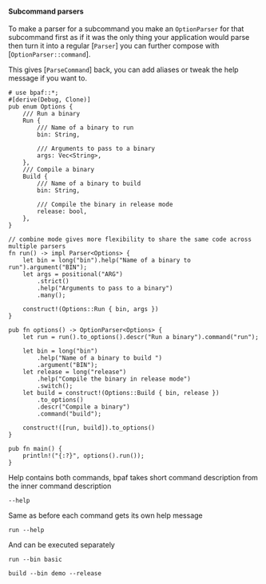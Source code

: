 #### Subcommand parsers

To make a parser for a subcommand you make an `OptionParser` for that subcommand first as if it
was the only thing your application would parse then turn it into a regular [`Parser`]
you can further compose with [`OptionParser::command`].

This gives [`ParseCommand`] back, you can add aliases or tweak the help message if you want to.


```rust,id:1
# use bpaf::*;
#[derive(Debug, Clone)]
pub enum Options {
    /// Run a binary
    Run {
        /// Name of a binary to run
        bin: String,

        /// Arguments to pass to a binary
        args: Vec<String>,
    },
    /// Compile a binary
    Build {
        /// Name of a binary to build
        bin: String,

        /// Compile the binary in release mode
        release: bool,
    },
}

// combine mode gives more flexibility to share the same code across multiple parsers
fn run() -> impl Parser<Options> {
    let bin = long("bin").help("Name of a binary to run").argument("BIN");
    let args = positional("ARG")
        .strict()
        .help("Arguments to pass to a binary")
        .many();

    construct!(Options::Run { bin, args })
}

pub fn options() -> OptionParser<Options> {
    let run = run().to_options().descr("Run a binary").command("run");

    let bin = long("bin")
        .help("Name of a binary to build ")
        .argument("BIN");
    let release = long("release")
        .help("Compile the binary in release mode")
        .switch();
    let build = construct!(Options::Build { bin, release })
        .to_options()
        .descr("Compile a binary")
        .command("build");

    construct!([run, build]).to_options()
}

pub fn main() {
    println!("{:?}", options().run());
}
```

Help contains both commands, bpaf takes short command description from the inner command
description

```run,id:1
--help
```

Same as before each command gets its own help message

```run,id:1
run --help
```

And can be executed separately

```run,id:1
run --bin basic
```

```run,id:1
build --bin demo --release
```
